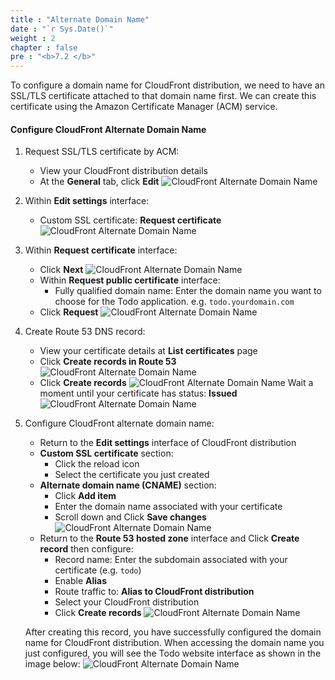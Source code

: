 ```yaml
---
title : "Alternate Domain Name"
date : "`r Sys.Date()`"
weight : 2
chapter : false
pre : "<b>7.2 </b>"
---
```

To configure a domain name for CloudFront distribution, we need to have an SSL/TLS certificate attached to that domain name first. We can create this certificate using the Amazon Certificate Manager (ACM) service.
#### Configure CloudFront Alternate Domain Name
1. Request SSL/TLS certificate by ACM:
    - View your CloudFront distribution details
    - At the **General** tab, click **Edit**
    ![CloudFront Alternate Domain Name](../../../images/7-route53/route53_request_acm_1.png)
2. Within **Edit settings** interface:
    - Custom SSL certificate: **Request certificate**
    ![CloudFront Alternate Domain Name](../../../images/7-route53/route53_request_acm_2.png)
3. Within **Request certificate** interface:
    - Click **Next**
    ![CloudFront Alternate Domain Name](../../../images/7-route53/route53_request_acm_3.png)
    - Within **Request public certificate** interface:
      - Fully qualified domain name: Enter the domain name you want to choose for the Todo application. e.g. `todo.yourdomain.com`
    - Click **Request**
    ![CloudFront Alternate Domain Name](../../../images/7-route53/route53_request_acm_4.png)
4. Create Route 53 DNS record:
    - View your certificate details at **List certificates** page
    - Click **Create records in Route 53**
    ![CloudFront Alternate Domain Name](../../../images/7-route53/route53_request_acm_5.png)
    - Click **Create records**
    ![CloudFront Alternate Domain Name](../../../images/7-route53/route53_request_acm_6.png)
    Wait a moment until your certificate has status: **Issued**
    ![CloudFront Alternate Domain Name](../../../images/7-route53/route53_request_acm_7.png)
5. Configure CloudFront alternate domain name:
    - Return to the **Edit settings** interface of CloudFront distribution
    - **Custom SSL certificate** section:
      - Click the reload icon
      - Select the certificate you just created
    - **Alternate domain name (CNAME)** section:
      - Click **Add item**
      - Enter the domain name associated with your certificate
      - Scroll down and Click **Save changes**
    ![CloudFront Alternate Domain Name](../../../images/7-route53/route53_cloudfront_cname_1.png)
    - Return to the **Route 53 hosted zone** interface and Click **Create record** then configure:
      - Record name: Enter the subdomain associated with your certificate (e.g. `todo`)
      - Enable **Alias**
      - Route traffic to: **Alias to CloudFront distribution**
      - Select your CloudFront distribution
      - Click **Create records**
    ![CloudFront Alternate Domain Name](../../../images/7-route53/route53_cloudfront_cname_2.png)

    After creating this record, you have successfully configured the domain name for CloudFront distribution. When accessing the domain name you just configured, you will see the Todo website interface as shown in the image below:
    ![CloudFront Alternate Domain Name](../../../images/7-route53/route53_todo_app.png)
